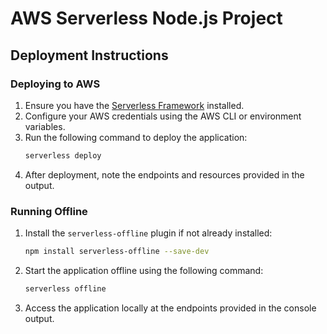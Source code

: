# AWS Serverless Node.js Project

## Deployment Instructions

### Deploying to AWS
1. Ensure you have the [Serverless Framework](https://www.serverless.com/framework/docs/getting-started/) installed.
2. Configure your AWS credentials using the AWS CLI or environment variables.
3. Run the following command to deploy the application:
   ```bash
   serverless deploy
   ```
4. After deployment, note the endpoints and resources provided in the output.

### Running Offline
1. Install the `serverless-offline` plugin if not already installed:
   ```bash
   npm install serverless-offline --save-dev
   ```
2. Start the application offline using the following command:
   ```bash
   serverless offline
   ```
3. Access the application locally at the endpoints provided in the console output.
